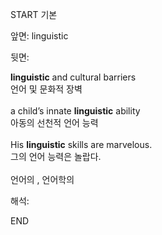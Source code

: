 START
기본

앞면:
linguistic


뒷면:
<div><b>linguistic</b> and cultural barriers </div><div>언어 및 문화적 장벽</div><div><br></div><div><div>a child’s innate <strong>linguistic</strong> ability </div><div><div>아동의 선천적 언어 능력</div></div></div><div><br></div><div><div>His <strong>linguistic</strong> skills are marvelous. </div><div><div>그의 언어 능력은 놀랍다.</div></div></div><div><br></div><div>언어의 , 언어학의</div>


해석:

END